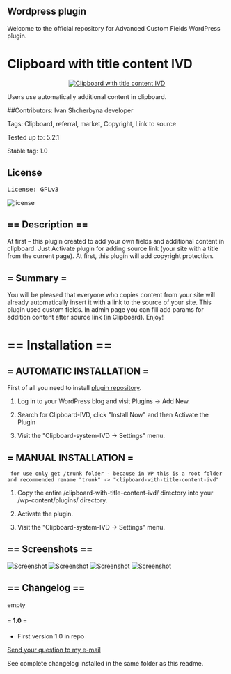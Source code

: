 ## Wordpress plugin

Welcome to the official repository for Advanced Custom Fields WordPress plugin.

# Clipboard with title content IVD
<p align="center"><a href="https://wordpress.org/plugins/clipboard-with-title-content-ivd/">
<img src="https://ps.w.org/clipboard-with-title-content-ivd/assets/banner-772x250.png?rev=2100690" alt="Clipboard with title content IVD"></a></p>

Users use automatically additional content in clipboard.

##Contributors: 
Ivan Shcherbyna developer

Tags: Clipboard, referral, market, Copyright, Link to source

Tested up to: 5.2.1

Stable tag: 1.0

## License

<pre>License: GPLv3</pre>

<img src="https://poser.pugx.org/woocommerce/woocommerce/license" alt="license">

## == Description ==

At first – this plugin created to add your own fields and additional content in clipboard.
Just Activate plugin for adding source link (your site with a title from the current page).
At first, this plugin will add copyright protection.


## = Summary =


You will be pleased that everyone who copies content from your site will already
automatically insert it with a link to the source of your site.
This plugin used custom fields.
In admin page you can fill add params for addition content after source link (in Clipboard).
Enjoy!


# == Installation ==

## = AUTOMATIC INSTALLATION =
First of all you need to install [plugin repository](https://wordpress.org/plugins/clipboard-with-title-content-ivd/).


1. Log in to your WordPress blog and visit Plugins -> Add New.

2. Search for Clipboard-IVD, click "Install Now" and then Activate the Plugin

3. Visit the "Clipboard-system-IVD -> Settings" menu.


## = MANUAL INSTALLATION =
`` 
for use only get /trunk folder - because in WP this is a root folder
and recommended rename "trunk" -> "clipboard-with-title-content-ivd"
``
1. Copy the entire /clipboard-with-title-content-ivd/ directory into your /wp-content/plugins/ directory.

2. Activate the plugin.

3. Visit the "Clipboard-system-IVD -> Settings" menu.

## == Screenshots ==

![Screenshot](https://raw.github.com/ivanshcherbyna/Clipboard-WP-plugin-with-title-content-IVD/master/assets/screenshot-1.png )
![Screenshot](https://raw.github.com/ivanshcherbyna/Clipboard-WP-plugin-with-title-content-IVD/master/assets/screenshot-2.png )
![Screenshot](https://raw.github.com/ivanshcherbyna/Clipboard-WP-plugin-with-title-content-IVD/master/assets/screenshot-3.png )
![Screenshot](https://raw.github.com/ivanshcherbyna/Clipboard-WP-plugin-with-title-content-IVD/master/assets/screenshot-4.png )
## == Changelog ==
empty
#### = 1.0 =

* First version 1.0 in repo



[Send your question to my e-mail ](vanjok137@gmail.com)




See complete changelog installed in the same folder as this readme.